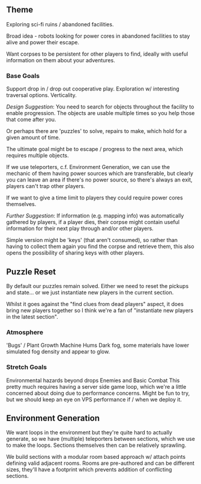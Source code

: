 ## Theme
Exploring sci-fi ruins / abandoned facilities.  

Broad idea - robots looking for power cores in abandoned facilities to stay alive
and power their escape.

Want corpses to be persistent for other players to find, ideally with useful information
on them about your adventures.

### Base Goals
Support drop in / drop out cooperative play.
Exploration w/ interesting traversal options.
  Verticality.

*Design Suggestion*:
You need to search for objects throughout the facility to enable progression.
The objects are usable multiple times so you help those that come after you.

Or perhaps there are 'puzzles' to solve, repairs to make, which hold for a given amount of time.

The ultimate goal might be to escape / progress to the next area, which requires multiple objects.

If we use teleporters, c.f. Environment Generation, we can use the mechanic of them having
power sources which are transferable, but clearly you can leave an area if there's no power source,
so there's always an exit, players can't trap other players.

If we want to give a time limit to players they could require power cores themselves.

*Further Suggestion*:
If information (e.g. mapping info) was automatically gathered by players, if a player dies,
their corpse might contain useful information for their next play through and/or other players.

Simple version might be 'keys' (that aren't consumed), so rather than having to collect them
again you find the corpse and retrieve them, this also opens the possibility of sharing keys
with other players.

## Puzzle Reset
By default our puzzles remain solved. Either we need to reset the pickups and state...
or we just instantiate new players in the current section.

Whilst it goes against the "find clues from dead players" aspect, it does bring new players
together so I think we're a fan of "instantiate new players in the latest section".

### Atmosphere
'Bugs' / Plant Growth
Machine Hums
Dark fog, some materials have lower simulated fog density and appear to glow.

### Stretch Goals
Environmental hazards beyond drops
Enemies and Basic Combat
  This pretty much requires having a server side game loop, which we're a little concerned about doing due to performance concerns.
  Might be fun to try, but we should keep an eye on VPS performance if / when we deploy it.

## Environment Generation
We want loops in the environment but they're quite hard to actually generate, so
we have (multiple) teleporters between sections, which we use to make the loops.
Sections themselves then can be relatively sprawling.

We build sections with a modular room based approach w/ attach points defining valid
adjacent rooms. Rooms are pre-authored and can be different sizes, they'll have a
footprint which prevents addition of conflicting sections.
